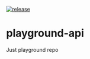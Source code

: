 [![release](https://github.com/josemartins88/playground-api/actions/workflows/release.yml/badge.svg)](https://github.com/josemartins88/playground-api/actions/workflows/release.yml)

# playground-api
Just playground repo
